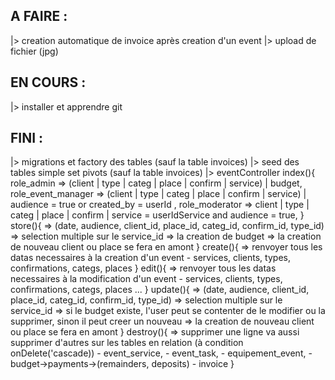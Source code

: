 ## A FAIRE :
|> creation automatique de invoice après creation d'un event
|> upload de fichier (jpg)
## EN COURS :
|> installer et apprendre git

## FINI :
|> migrations et factory des tables (sauf la table invoices)
|> seed des tables simple set pivots (sauf la table invoices)
|> eventController
    index(){
        role_admin 
            => (client | type | categ | place | confirm | service) | budget,
        role_event_manager 
            => (client | type | categ | place | confirm | service) | audience = true or created_by = userId  ,
        role_moderator 
            => client | type | categ | place | confirm | service = userIdService and audience = true,
    }
    store(){
        => (date, audience, client_id, place_id, categ_id, confirm_id, type_id)
        => selection multiple sur le service_id
        => la creation de budget
        => la creation de nouveau client ou place se fera en amont
    }
    create(){
        => renvoyer tous les datas necessaires à la creation d'un event
            - services, clients, types, confirmations, categs, places
    }
    edit(){
    => renvoyer tous les datas necessaires à la modification d'un event
        - services, clients, types, confirmations, categs, places ...
    }
    update(){
        => (date, audience, client_id, place_id, categ_id, confirm_id, type_id)
        => selection multiple sur le service_id
        => si le budget existe, l'user peut se contenter de le modifier ou la supprimer, sinon il peut creer un nouveau
        => la creation de nouveau client ou place se fera en amont
    }
    destroy(){
        => supprimer une ligne va aussi supprimer d'autres sur les tables en relation (à condition onDelete('cascade))
            - event_service, 
            - event_task, 
            - equipement_event, 
            - budget->payments->(remainders, deposits) 
            - invoice
    }